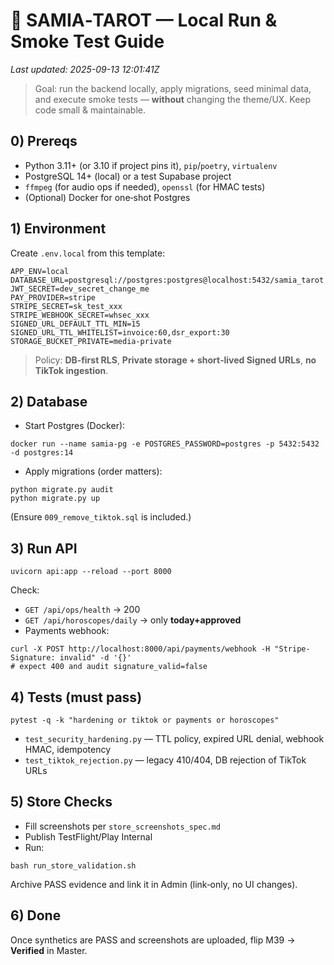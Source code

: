# 🧪 SAMIA‑TAROT — Local Run & Smoke Test Guide
_Last updated: 2025-09-13 12:01:41Z_

> Goal: run the backend locally, apply migrations, seed minimal data, and execute smoke tests — **without** changing the theme/UX. Keep code small & maintainable.

## 0) Prereqs
- Python 3.11+ (or 3.10 if project pins it), `pip`/`poetry`, `virtualenv`
- PostgreSQL 14+ (local) or a test Supabase project
- `ffmpeg` (for audio ops if needed), `openssl` (for HMAC tests)
- (Optional) Docker for one‑shot Postgres

## 1) Environment
Create `.env.local` from this template:
```
APP_ENV=local
DATABASE_URL=postgresql://postgres:postgres@localhost:5432/samia_tarot
JWT_SECRET=dev_secret_change_me
PAY_PROVIDER=stripe
STRIPE_SECRET=sk_test_xxx
STRIPE_WEBHOOK_SECRET=whsec_xxx
SIGNED_URL_DEFAULT_TTL_MIN=15
SIGNED_URL_TTL_WHITELIST=invoice:60,dsr_export:30
STORAGE_BUCKET_PRIVATE=media-private
```
> Policy: **DB‑first RLS**, **Private storage + short‑lived Signed URLs**, **no TikTok ingestion**.

## 2) Database
- Start Postgres (Docker):
```
docker run --name samia-pg -e POSTGRES_PASSWORD=postgres -p 5432:5432 -d postgres:14
```
- Apply migrations (order matters):
```
python migrate.py audit
python migrate.py up
```
(Ensure `009_remove_tiktok.sql` is included.)

## 3) Run API
```
uvicorn api:app --reload --port 8000
```
Check:
- `GET /api/ops/health` → 200
- `GET /api/horoscopes/daily` → only **today+approved**
- Payments webhook:
```
curl -X POST http://localhost:8000/api/payments/webhook -H "Stripe-Signature: invalid" -d '{}'
# expect 400 and audit signature_valid=false
```

## 4) Tests (must pass)
```
pytest -q -k "hardening or tiktok or payments or horoscopes"
```
- `test_security_hardening.py` — TTL policy, expired URL denial, webhook HMAC, idempotency
- `test_tiktok_rejection.py` — legacy 410/404, DB rejection of TikTok URLs

## 5) Store Checks
- Fill screenshots per `store_screenshots_spec.md`
- Publish TestFlight/Play Internal
- Run:
```
bash run_store_validation.sh
```
Archive PASS evidence and link it in Admin (link‑only, no UI changes).

## 6) Done
Once synthetics are PASS and screenshots are uploaded, flip M39 → **Verified** in Master.
